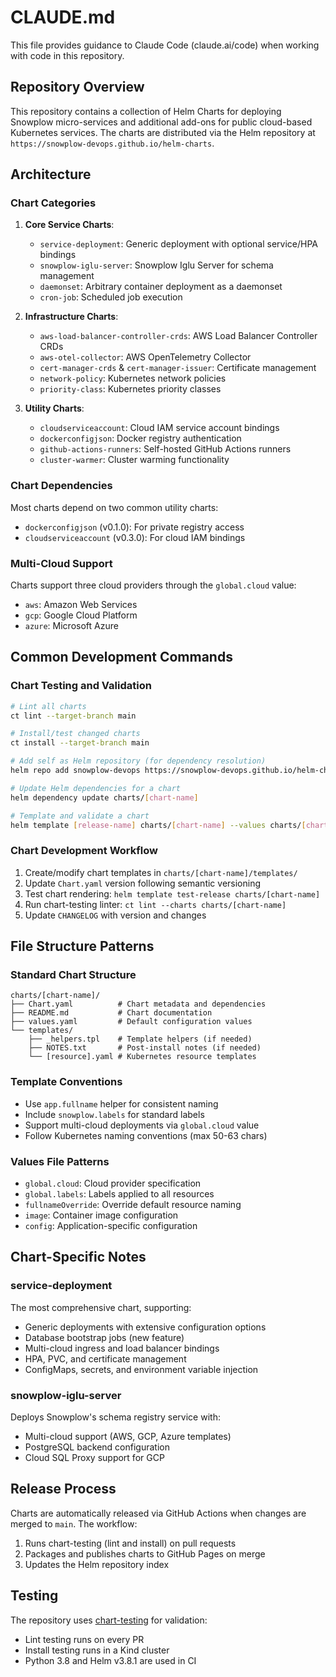 # CLAUDE.md

This file provides guidance to Claude Code (claude.ai/code) when working with code in this repository.

## Repository Overview

This repository contains a collection of Helm Charts for deploying Snowplow micro-services and additional add-ons for public cloud-based Kubernetes services. The charts are distributed via the Helm repository at `https://snowplow-devops.github.io/helm-charts`.

## Architecture

### Chart Categories

1. **Core Service Charts**:
   - `service-deployment`: Generic deployment with optional service/HPA bindings
   - `snowplow-iglu-server`: Snowplow Iglu Server for schema management
   - `daemonset`: Arbitrary container deployment as a daemonset
   - `cron-job`: Scheduled job execution

2. **Infrastructure Charts**:
   - `aws-load-balancer-controller-crds`: AWS Load Balancer Controller CRDs
   - `aws-otel-collector`: AWS OpenTelemetry Collector
   - `cert-manager-crds` & `cert-manager-issuer`: Certificate management
   - `network-policy`: Kubernetes network policies
   - `priority-class`: Kubernetes priority classes

3. **Utility Charts**:
   - `cloudserviceaccount`: Cloud IAM service account bindings
   - `dockerconfigjson`: Docker registry authentication
   - `github-actions-runners`: Self-hosted GitHub Actions runners
   - `cluster-warmer`: Cluster warming functionality

### Chart Dependencies

Most charts depend on two common utility charts:
- `dockerconfigjson` (v0.1.0): For private registry access
- `cloudserviceaccount` (v0.3.0): For cloud IAM bindings

### Multi-Cloud Support

Charts support three cloud providers through the `global.cloud` value:
- `aws`: Amazon Web Services
- `gcp`: Google Cloud Platform  
- `azure`: Microsoft Azure

## Common Development Commands

### Chart Testing and Validation
```bash
# Lint all charts
ct lint --target-branch main

# Install/test changed charts
ct install --target-branch main

# Add self as Helm repository (for dependency resolution)
helm repo add snowplow-devops https://snowplow-devops.github.io/helm-charts

# Update Helm dependencies for a chart
helm dependency update charts/[chart-name]

# Template and validate a chart
helm template [release-name] charts/[chart-name] --values charts/[chart-name]/values.yaml
```

### Chart Development Workflow
1. Create/modify chart templates in `charts/[chart-name]/templates/`
2. Update `Chart.yaml` version following semantic versioning
3. Test chart rendering: `helm template test-release charts/[chart-name]`
4. Run chart-testing linter: `ct lint --charts charts/[chart-name]`
5. Update `CHANGELOG` with version and changes

## File Structure Patterns

### Standard Chart Structure
```
charts/[chart-name]/
├── Chart.yaml          # Chart metadata and dependencies
├── README.md           # Chart documentation
├── values.yaml         # Default configuration values
└── templates/
    ├── _helpers.tpl    # Template helpers (if needed)
    ├── NOTES.txt       # Post-install notes (if needed)
    └── [resource].yaml # Kubernetes resource templates
```

### Template Conventions
- Use `app.fullname` helper for consistent naming
- Include `snowplow.labels` for standard labels
- Support multi-cloud deployments via `global.cloud` value
- Follow Kubernetes naming conventions (max 50-63 chars)

### Values File Patterns
- `global.cloud`: Cloud provider specification
- `global.labels`: Labels applied to all resources
- `fullnameOverride`: Override default resource naming
- `image`: Container image configuration
- `config`: Application-specific configuration

## Chart-Specific Notes

### service-deployment
The most comprehensive chart, supporting:
- Generic deployments with extensive configuration options
- Database bootstrap jobs (new feature)
- Multi-cloud ingress and load balancer bindings
- HPA, PVC, and certificate management
- ConfigMaps, secrets, and environment variable injection

### snowplow-iglu-server  
Deploys Snowplow's schema registry service with:
- Multi-cloud support (AWS, GCP, Azure templates)
- PostgreSQL backend configuration
- Cloud SQL Proxy support for GCP

## Release Process

Charts are automatically released via GitHub Actions when changes are merged to `main`. The workflow:
1. Runs chart-testing (lint and install) on pull requests
2. Packages and publishes charts to GitHub Pages on merge
3. Updates the Helm repository index

## Testing

The repository uses [chart-testing](https://github.com/helm/chart-testing) for validation:
- Lint testing runs on every PR
- Install testing runs in a Kind cluster
- Python 3.8 and Helm v3.8.1 are used in CI
